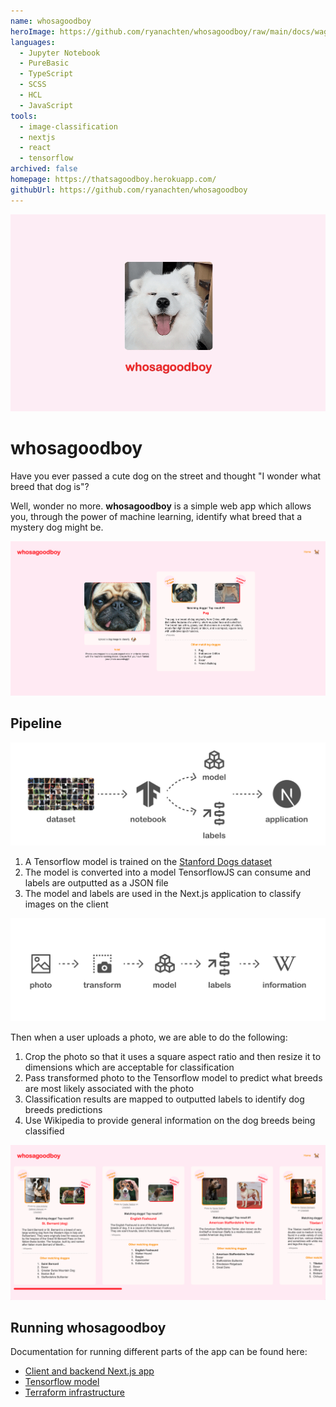 ```yaml
---
name: whosagoodboy
heroImage: https://github.com/ryanachten/whosagoodboy/raw/main/docs/wagb_loading.gif
languages:
  - Jupyter Notebook
  - PureBasic
  - TypeScript
  - SCSS
  - HCL
  - JavaScript
tools:
  - image-classification
  - nextjs
  - react
  - tensorflow
archived: false
homepage: https://thatsagoodboy.herokuapp.com/
githubUrl: https://github.com/ryanachten/whosagoodboy
---
```

![Loading](https://github.com/ryanachten/whosagoodboy/raw/main/docs/wagb_loading.gif?raw=true)

# whosagoodboy

Have you ever passed a cute dog on the street and thought "I wonder what breed that dog is"?

Well, wonder no more. **whosagoodboy** is a simple web app which allows you, through the power of machine learning, identify what breed that a mystery dog might be.

![Upload](https://github.com/ryanachten/whosagoodboy/raw/main/docs/wagb_desktop_upload.png?raw=true)

## Pipeline

![Pipeline](https://github.com/ryanachten/whosagoodboy/raw/main/docs/wagb_pipeline.png?raw=true)

1. A Tensorflow model is trained on the [Stanford Dogs dataset](http://vision.stanford.edu/aditya86/ImageNetDogs/)
2. The model is converted into a model TensorflowJS can consume and labels are outputted as a JSON file
3. The model and labels are used in the Next.js application to classify images on the client

![Upload](https://github.com/ryanachten/whosagoodboy/raw/main/docs/wagb_upload.png?raw=true)

Then when a user uploads a photo, we are able to do the following:

1. Crop the photo so that it uses a square aspect ratio and then resize it to dimensions which are acceptable for classification
2. Pass transformed photo to the Tensorflow model to predict what breeds are most likely associated with the photo
3. Classification results are mapped to outputted labels to identify dog breeds predictions
4. Use Wikipedia to provide general information on the dog breeds being classified

![Gallery](https://github.com/ryanachten/whosagoodboy/raw/main/docs/wagb_desktop_gallery.png?raw=true)

## Running whosagoodboy

Documentation for running different parts of the app can be found here:

- [Client and backend Next.js app ](https://github.com/ryanachten/whosagoodboy/raw/main/app/README.md)
- [Tensorflow model](https://github.com/ryanachten/whosagoodboy/raw/main/model/README.md)
- [Terraform infrastructure](https://github.com/ryanachten/whosagoodboy/raw/main/infra/README.md)
